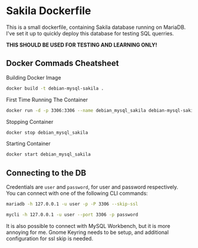 # Sakila Dockerfile
This is a small dockerfile, containing Sakila database running on MariaDB. 
I've set it up to quickly deploy this database for testing SQL querries.

__THIS SHOULD BE USED FOR TESTING AND LEARNING ONLY!__  


## Docker Commads Cheatsheet

Building Docker Image
```bash
docker build -t debian-mysql-sakila .
```
First Time Running The Container
```bash
docker run -d -p 3306:3306 --name debian_mysql_sakila debian-mysql-sakila
```
Stopping Container
```bash
docker stop debian_mysql_sakila
```
Starting Container
```bash
docker start debian_mysql_sakila
```

## Connecting to the DB
Credentials are `user` and `password`, for user and password respectively.  
You can connect with one of the following CLI commands:
```bash
mariadb -h 127.0.0.1 -u user -p -P 3306 --skip-ssl
```
```bash
mycli -h 127.0.0.1 -u user --port 3306 -p password
```

It is also possible to connect with MySQL Workbench, but it is more annoying for me. 
Gnome Keyring needs to be setup, and additional configuration for ssl skip is needed.
